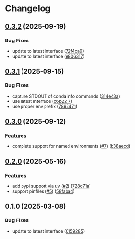 # Changelog

## [0.3.2](https://github.com/snakemake/snakemake-software-deployment-plugin-conda/compare/v0.3.1...v0.3.2) (2025-09-19)


### Bug Fixes

* update to latest interface ([72f4ca9](https://github.com/snakemake/snakemake-software-deployment-plugin-conda/commit/72f4ca90971f594bb1a86428063d74b00c7c89c1))
* update to latest interface ([e806317](https://github.com/snakemake/snakemake-software-deployment-plugin-conda/commit/e806317efc9ebe1660cfb01425f97075e0eb66aa))

## [0.3.1](https://github.com/snakemake/snakemake-software-deployment-plugin-conda/compare/v0.3.0...v0.3.1) (2025-09-15)


### Bug Fixes

* capture STDOUT of conda info commands ([314e43a](https://github.com/snakemake/snakemake-software-deployment-plugin-conda/commit/314e43a02b8ce0c546d08144bab7660043fa38dc))
* use latest interface ([c6b2217](https://github.com/snakemake/snakemake-software-deployment-plugin-conda/commit/c6b22178b4ee6b6a15b2e82839d7ea2d681db0a3))
* use proper env prefix ([7893471](https://github.com/snakemake/snakemake-software-deployment-plugin-conda/commit/7893471eee3379fc5dcebf3e74b594b7317d23b1))

## [0.3.0](https://github.com/snakemake/snakemake-software-deployment-plugin-conda/compare/v0.2.0...v0.3.0) (2025-09-12)


### Features

* complete support for named environments ([#7](https://github.com/snakemake/snakemake-software-deployment-plugin-conda/issues/7)) ([b38aecd](https://github.com/snakemake/snakemake-software-deployment-plugin-conda/commit/b38aecdc93e3058d219e2b7fe8bdfcee9d59a690))

## [0.2.0](https://github.com/snakemake/snakemake-software-deployment-plugin-conda/compare/v0.1.0...v0.2.0) (2025-05-16)


### Features

* add pypi support via uv ([#2](https://github.com/snakemake/snakemake-software-deployment-plugin-conda/issues/2)) ([728c71a](https://github.com/snakemake/snakemake-software-deployment-plugin-conda/commit/728c71a8d4d62334ddb516acb23c992b5bcb656e))
* support pinfiles ([#5](https://github.com/snakemake/snakemake-software-deployment-plugin-conda/issues/5)) ([58faba4](https://github.com/snakemake/snakemake-software-deployment-plugin-conda/commit/58faba47e8bb782dea27427f8419e4e5b47a6b20))

## 0.1.0 (2025-03-08)


### Bug Fixes

* update to latest interface ([0159285](https://github.com/snakemake/snakemake-software-deployment-plugin-conda/commit/015928520a4d87bb545cd2c1ab21f45f36466738))
